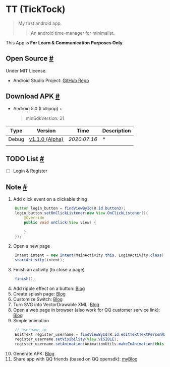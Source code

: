 # TT (TickTock)
> My first android app.
> > An android time-manager for minimalist.

This App is **For Learn & Communication Purposes Only**.

## Open Source [#](#)
Under MIT License.
- Android Studio Project: [GitHub Repo](https://github.com/githubzjm/TT)

## Download APK [#](#)
- Android 5.0 (Lollipop) +
    > minSdkVersion: 21

|Type|Version|Time|Description|
|--|--|--|--|
|Debug|[v1.1.0 (Alpha)](./TT_debug1.1.0.apk)|*2020.07.16*|*|
|||

## TODO List [#](#)
- [ ] Login & Register

## Note [#](#)
1. Add click event on a clickable thing
```java
    Button login_button = findViewById(R.id.button3);
    login_button.setOnClickListener(new View.OnClickListener(){
        @Override
        public void onClick(View view) {
            
        }
    });
```
2. Open a new page
```java
    Intent intent = new Intent(MainActivity.this, LoginActivity.class);
    startActivity(intent);
```
3. Finish an activity (to close a page)
```java
    finish();
```
4. Add ripple effect on a button: [Blog](https://www.cnblogs.com/weimore/p/7725256.html)
5. Create splash page: [Blog](https://blog.csdn.net/qq_39732867/article/details/86512712)
6. Customize Switch: [Blog](https://www.jianshu.com/p/4e436300f328)
7. Turn SVG into VectorDrawable XML: [Blog](https://blog.csdn.net/lupengfei1009/article/details/51079123)
8. Open a web page in browser (also work for QQ customer service link): [Blog](https://blog.csdn.net/CC1991_/article/details/98625451)
9. Simple animation
```java
    // username in
    EditText register_username = findViewById(R.id.editTextTextPersonName);
    register_username.setVisibility(View.VISIBLE);
    register_username.setAnimation(AnimationUtils.makeInAnimation(this,false));
```
10. Generate APK: [Blog](https://www.cnblogs.com/lsdb/p/9337342.html)
11. Share app with QQ friends (based on QQ opensdk): [myBlog](https://blog.csdn.net/qq_43536897/article/details/107344431) 